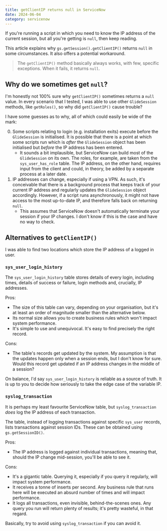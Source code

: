 ```yaml
---
title: getClientIP returns null in ServiceNow
date: 2024-06-04
category: servicenow
---
```


If you're running a script in which you need to know the IP address of the current session, but all you're getting is `null`, then keep reading.

This article explains why `gs.getSession().getClientIP()` returns `null` in some circumstances. It also offers a potential workaround.

> The `getClientIP()` method basically always works, with few, specific exceptions. When it fails, it returns `null`.

## Why do we sometimes get `null`?

I'm honestly not 100% sure why `getClientIP()` sometimes returns a `null` value. In every scenario that I tested, I was able to use other `GlideSession` methods, like `getRoles()`, so why did `getClientIP()` cause trouble?

I have some guesses as to why, all of which could easily be wide of the mark:

0. Some scripts relating to login (e.g. installation exits) execute before the `GlideSession` is initialised. It is possible that there is a point at which some scripts run which is _after_ the `GlideSession` object has been initialised but _before_ the IP address has been entered.
    - It sounds a bit implausible, but ServiceNow can build most of the `GlideSession` on its own. The roles, for example, are taken from the `sys_user_has_role` table. The IP address, on the other hand, requires input from the client and could, in theory, be added by a separate process at a later date.
1. IP addresses can change, especially if using a VPN. As such, it's conceivable that there is a background process that keeps track of your current IP address and regularly updates the `GlideSession` object accordingly. However, if a script runs asynchronously, it might not have access to the most up-to-date IP, and therefore falls back on returning `null`.
    - This assumes that ServiceNow doesn't automatically terminate your session if your IP changes. I don't know if this is the case and have no way to check.

## Alternatives to `getClientIP()`

I was able to find two locations which store the IP address of a logged in user.

### `sys_user_login_history`

The `sys_user_login_history` table stores details of every login, including times, details of success or failure, login methods and, crucially, IP addresses.

Pros:

- The size of this table can vary, depending on your organisation, but it's at least an order of magnitude smaller than the alternative below.
- Its normal size allows you to create business rules which won't impact system performance.
- It's simple to use and unequivocal. It's easy to find precisely the right record.

Cons:

- The table's records get updated by the system. My assumption is that the updates happen only when a session ends, but I don't know for sure. Would this record get updated if an IP address changes in the middle of a session?

On balance, I'd say `sys_user_login_history` is reliable as a source of truth. It is up to you to decide how seriously to take the edge case of the variable IP.

### `syslog_transaction`

It is perhaps my least favourite ServiceNow table, but `syslog_transaction` _does_ log the IP address of each transaction.

The table, instead of logging transactions against specific `sys_user` records, lists transactions against session IDs. These can be obtained using `gs.getSessionID()`.

Pros:

- The IP address is logged against individual transactions, meaning that, should the IP change mid-session, you'll be able to see it.

Cons:

- It's a gigantic table. Querying it, especially if you query it regularly, will impact system performance.
- It receives a tonne of inserts per second. Any business rule that runs here will be executed an absurd number of times and will impact performance.
- It logs all transactions, even invisible, behind-the-scenes ones. Any query you run will return plenty of results; it's pretty wasteful, in that regard.

Basically, try to avoid using `syslog_transaction` if you can avoid it.
